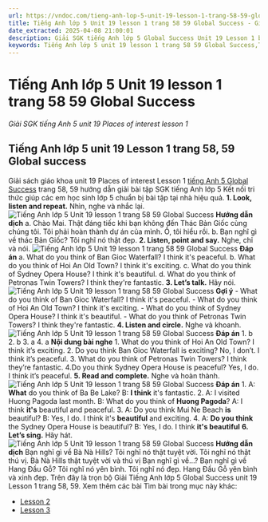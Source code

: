 ```yaml
---
url: https://vndoc.com/tieng-anh-lop-5-unit-19-lesson-1-trang-58-59-global-success-337739
title: Tiếng Anh lớp 5 Unit 19 lesson 1 trang 58 59 Global Success - Giải SGK tiếng Anh 5 unit 19 Places of interest lesson 1 - VnDoc.com
date_extracted: 2025-04-08 21:00:01
description: Giải SGK tiếng Anh lớp 5 Global Success Unit 19 Lesson 1 bao gồm đáp án các phần bài tập trang 58 59 giúp các em chuẩn bị bài hiệu quả.
keywords: Tiếng Anh lớp 5 unit 19 lesson 1 trang 58 59 Global Success,Tiếng Anh 5 unit 19 lesson 1 trang 58 59 Global Success,Giải SGK tiếng Anh 5 unit 19 places of interest lesson 1,Tiếng Anh lớp 5 Global Success unit 19 Lesson 1,Tiếng Anh 5 Global Success unit 19 Lesson 1,tiếng anh lớp 5 unit 19 lesson 1 global success,tiếng anh 5 unit 19 lesson 1 global success
---
```


# Tiếng Anh lớp 5 Unit 19 lesson 1 trang 58 59 Global Success
 _Giải SGK tiếng Anh 5 unit 19 Places of interest lesson 1_
## Tiếng Anh lớp 5 unit 19 Lesson 1 trang 58, 59 Global success
Giải sách giáo khoa unit 19 Places of interest Lesson 1 [tiếng Anh 5 Global Success](<https://vndoc.com/tieng-anh-lop-5-global-success>) trang 58, 59 hướng dẫn giải bài tập SGK tiếng Anh lớp 5 Kết nối tri thức giúp các em học sinh lớp 5 chuẩn bị bài tập tại nhà hiệu quả.
**1\. Look, listen and repeat.** Nhìn, nghe và nhắc lại.
![Tiếng Anh lớp 5 Unit 19 lesson 1 trang 58 59 Global Success](https://i.vdoc.vn/data/image/2025/03/05/tieng-anh-lop-5-unit-19-lesson-1-trang-58-59-global-success-1.png)
**Hướng dẫn dịch**
a. Chào Mai. Thật đáng tiếc khi bạn không đến Thác Bản Giốc cùng chúng tôi.
Tôi phải hoàn thành dự án của mình.
Ồ, tôi hiểu rồi.
b. Bạn nghĩ gì về thác Bản Giốc?
Tôi nghĩ nó thật đẹp.
**2\. Listen, point and say.** Nghe, chỉ và nói.
![Tiếng Anh lớp 5 Unit 19 lesson 1 trang 58 59 Global Success](https://i.vdoc.vn/data/image/2025/03/05/tieng-anh-lop-5-unit-19-lesson-1-trang-58-59-global-success-2.png)
**Đáp án**
a. What do you think of Ban Gioc Waterfall?
I think it's peaceful.
b. What do you think of Hoi An Old Town?
I think it's exciting.
c. What do you think of Sydney Opera House?
I think it's beautiful.
d. What do you think of Petronas Twin Towers?
I think they're fantastic.
**3\. Let’s talk.** Hãy nói.
![Tiếng Anh lớp 5 Unit 19 lesson 1 trang 58 59 Global Success](https://i.vdoc.vn/data/image/2025/03/05/tieng-anh-lop-5-unit-19-lesson-1-trang-58-59-global-success-3.png)
**Gợi ý**
\- What do you think of Ban Gioc Waterfall?
I think it's peaceful.
\- What do you think of Hoi An Old Town?
I think it's exciting.
\- What do you think of Sydney Opera House?
I think it's beautiful.
\- What do you think of Petronas Twin Towers?
I think they're fantastic.
**4\. Listen and circle.** Nghe và khoanh.
![Tiếng Anh lớp 5 Unit 19 lesson 1 trang 58 59 Global Success](https://i.vdoc.vn/data/image/2025/03/05/tieng-anh-lop-5-unit-19-lesson-1-trang-58-59-global-success-4.png)
**Đáp án**
1\. b
2\. b
3\. a
4\. a
**Nội dung bài nghe**
1\. What do you think of Hoi An Old Town?
I think it’s exciting.
2\. Do you think Ban Gioc Waterfall is exciting?
No, I don’t. I think it’s peaceful.
3\. What do you think of Petronas Twin Towers?
I think they’re fantastic.
4.Do you think Sydney Opera House is peaceful?
Yes, I do. I think it’s peaceful.
**5\. Read and complete.** Nghe và hoàn thành.
![Tiếng Anh lớp 5 Unit 19 lesson 1 trang 58 59 Global Success](https://i.vdoc.vn/data/image/2025/03/05/tieng-anh-lop-5-unit-19-lesson-1-trang-58-59-global-success-5.png)
**Đáp án**
1\. A: **What** do you think of Ba Be Lake?
B: **I think** it's fantastic.
2\. A: I visited Huong Pagoda last month.
B: What do you think of **Huong Pagoda**?
A: I think **it's** beautiful and peaceful.
3\. A: Do you think Mui Ne Beach **is** beautiful?
B: Yes, I do. I think it's **beautiful** and exciting.
4\. A: **Do you think** the Sydney Opera House is beautiful?
B: Yes, I do. I think **it's beautiful**
**6\. Let’s sing.** Hãy hát.
![Tiếng Anh lớp 5 Unit 19 lesson 1 trang 58 59 Global Success](https://i.vdoc.vn/data/image/2025/03/05/tieng-anh-lop-5-unit-19-lesson-1-trang-58-59-global-success-6.png)
**Hướng dẫn dịch**
Bạn nghĩ gì về Bà Nà Hills?
Tôi nghĩ nó thật tuyệt vời.
Tôi nghĩ nó thật thú vị.
Bà Nà Hills thật tuyệt vời và thú vị
Bạn nghĩ gì về...?
Bạn nghĩ gì về Hang Đầu Gỗ?
Tôi nghĩ nó yên bình.
Tôi nghĩ nó đẹp.
Hang Đầu Gỗ yên bình và xinh đẹp.
Trên đây là trọn bộ Giải Tiếng Anh lớp 5 Global Success unit 19 Lesson 1 trang 58, 59.
Xem thêm các bài Tìm bài trong mục này khác:
  * [Lesson 2](</tieng-anh-lop-5-unit-19-lesson-2-trang-60-61-global-success-337753>)
  * [Lesson 3](</tieng-anh-lop-5-unit-19-lesson-3-trang-62-63-global-success-337758>)


